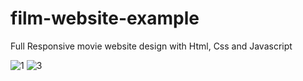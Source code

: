 # film-website-example
Full Responsive movie website design with Html, Css and Javascript

![1](https://github.com/sukruu/film-website-example/assets/31570515/0c5e5db6-b4bc-4464-8404-a909d2d8a4f2)
![3](https://github.com/sukruu/film-website-example/assets/31570515/482a920a-2b1e-43fc-bc54-3eb1bcee6cf1)

